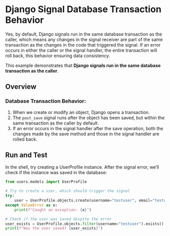# Django Signal Database Transaction Behavior

Yes, by default, Django signals run in the same database transaction as the caller, which means any changes in the signal receiver are part of the same transaction as the changes in the code that triggered the signal.
If an error occurs in either the caller or the signal handler, the entire transaction will roll back, this behavior ensuring data consistency.

This example demonstrates that **Django signals run in the same database transaction as the caller**.

## Overview

### Database Transaction Behavior:

1. When we create or modify an object, Django opens a transaction.
2. The `post_save` signal runs after the object has been saved, but within the same transaction as the caller by default.
3. If an error occurs in the signal handler after the save operation, both the changes made by the save method and those in the signal handler are rolled back.

## Run and Test

In the shell, try creating a UserProfile instance. After the signal error, we’ll check if the instance was saved in the database:

```python
from users.models import UserProfile

# Try to create a user, which should trigger the signal
try:
    user = UserProfile.objects.create(username="testuser", email="testuser@example.com")
except ValueError as e:
    print(f"Caught an exception: {e}")

# Check if the user was saved despite the error
user_exists = UserProfile.objects.filter(username="testuser").exists()
print(f"Was the user saved? {user_exists}")
```
